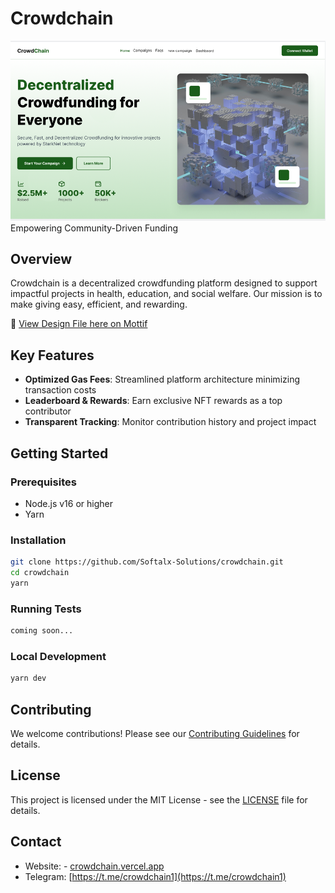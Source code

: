 # Crowdchain

![Crowdchain Cover Image](crowdch.png)
Empowering Community-Driven Funding

## Overview

Crowdchain is a decentralized crowdfunding platform designed to support impactful projects in health, education, and social welfare. Our mission is to make giving easy, efficient, and rewarding.

🎨 [View Design File here on Mottif](https://motiff.com/file/isWQKewamSceMYm8TXkUz6W?nodeId=0%3A1&type=design "crowdchain")

## Key Features

- **Optimized Gas Fees**: Streamlined platform architecture minimizing transaction costs
- **Leaderboard & Rewards**: Earn exclusive NFT rewards as a top contributor
- **Transparent Tracking**: Monitor contribution history and project impact

## Getting Started

### Prerequisites

- Node.js v16 or higher
- Yarn

### Installation

```bash
git clone https://github.com/Softalx-Solutions/crowdchain.git
cd crowdchain
yarn
```

### Running Tests

```bash
coming soon...
```

### Local Development

```bash
yarn dev

```

## Contributing

We welcome contributions! Please see our [Contributing Guidelines](CONTRIBUTING.md) for details.

## License

This project is licensed under the MIT License - see the [LICENSE](LICENSE) file for details.

## Contact

- Website: - [crowdchain.vercel.app](crowdchain.vercel.app)
- Telegram: [https://t.me/crowdchain1](https://t.me/crowdchain1)
